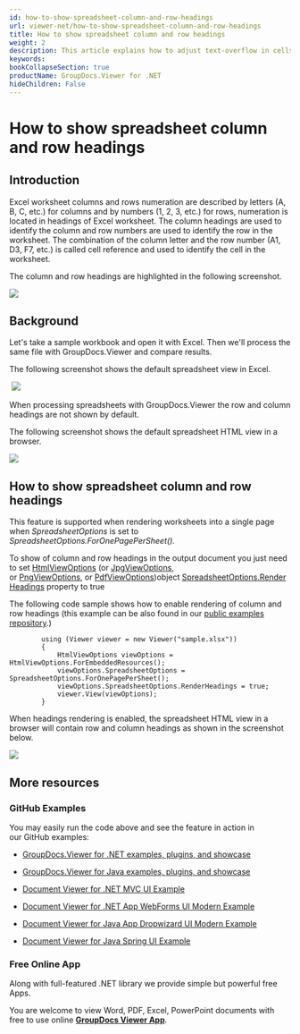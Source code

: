 ```yaml
---
id: how-to-show-spreadsheet-column-and-row-headings
url: viewer-net/how-to-show-spreadsheet-column-and-row-headings
title: How to show spreadsheet column and row headings
weight: 2
description: This article explains how to adjust text-overflow in cells when viewing Spreadsheets with GroupDocs.Viewer within your .NET applications.
keywords: 
bookCollapseSection: true
productName: GroupDocs.Viewer for .NET
hideChildren: False
---
```


# How to show spreadsheet column and row headings



## Introduction

Excel worksheet columns and rows numeration are described by letters (A, B, C, etc.) for columns and by numbers (1, 2, 3, etc.) for rows, numeration is located in headings of Excel worksheet. The column headings are used to identify the column and row numbers are used to identify the row in the worksheet. The combination of the column letter and the row number (A1, D3, F7, etc.) is called cell reference and used to identify the cell in the worksheet. 

The column and row headings are highlighted in the following screenshot. 

![](https://wiki.lisbon.dynabic.com/download/attachments/31492858/headings.png?version=2&modificationDate=1586442817000&api=v2)

## Background

Let's take a sample workbook and open it with Excel. Then we'll process the same file with GroupDocs.Viewer and compare results.

The following screenshot shows the default spreadsheet view in Excel.

 ![](https://media.discordapp.net/attachments/697013761738932265/697800724913848421/source.png?width=654&height=475)

When processing spreadsheets with GroupDocs.Viewer the row and column headings are not shown by default.

The following screenshot shows the default spreadsheet HTML view in a browser. 

![](https://wiki.lisbon.dynabic.com/download/attachments/31492858/image2020-4-9%2019%3A25%3A48.png?version=1&modificationDate=1586442348000&api=v2)

## How to show spreadsheet column and row headings

This feature is supported when rendering worksheets into a single page when *SpreadsheetOptions* is set to *SpreadsheetOptions.ForOnePagePerSheet().*

To show of column and row headings in the output document you just need to set [HtmlViewOptions](https://apireference.groupdocs.com/net/viewer/groupdocs.viewer.options/htmlviewoptions) (or [JpgViewOptions](https://apireference.groupdocs.com/net/viewer/groupdocs.viewer.options/jpgviewoptions), or [PngViewOptions](https://apireference.groupdocs.com/net/viewer/groupdocs.viewer.options/pngviewoptions), or [PdfViewOptions](https://apireference.groupdocs.com/net/viewer/groupdocs.viewer.options/pdfviewoptions))object [SpreadsheetOptions.RenderHeadings](https://apireference.groupdocs.com/net/viewer/groupdocs.viewer.options/spreadsheetoptions/properties/renderheadings) property to true

The following code sample shows how to enable rendering of column and row headings (this example can be also found in our [public examples repository](https://github.com/groupdocs-viewer/GroupDocs.Viewer-for-.NET/blob/master/Examples/GroupDocs.Viewer.Examples.CSharp/AdvancedUsage/Rendering/RenderingOptionsByDocumentType/RenderingSpreadsheets/RenderRowAndColumnHeadings.cs).)

            using (Viewer viewer = new Viewer("sample.xlsx"))
            {
                HtmlViewOptions viewOptions = HtmlViewOptions.ForEmbeddedResources();
                viewOptions.SpreadsheetOptions = SpreadsheetOptions.ForOnePagePerSheet();
                viewOptions.SpreadsheetOptions.RenderHeadings = true;
                viewer.View(viewOptions);
            }

When headings rendering is enabled, the spreadsheet HTML view in a browser will contain row and column headings as shown in the screenshot below.

![](https://wiki.lisbon.dynabic.com/download/attachments/31492858/image2020-4-9%2019%3A27%3A2.png?version=1&modificationDate=1586442422000&api=v2)

## More resources

### GitHub Examples

You may easily run the code above and see the feature in action in our GitHub examples:

*   [GroupDocs.Viewer for .NET examples, plugins, and showcase](https://github.com/groupdocs-viewer/GroupDocs.Viewer-for-.NET)
    
*   [GroupDocs.Viewer for Java examples, plugins, and showcase](https://github.com/groupdocs-viewer/GroupDocs.Viewer-for-Java)
    
*   [Document Viewer for .NET MVC UI Example](https://github.com/groupdocs-viewer/GroupDocs.Viewer-for-.NET-MVC) 
    
*   [Document Viewer for .NET App WebForms UI Modern Example](https://github.com/groupdocs-viewer/GroupDocs.Viewer-for-.NET-WebForms)
    
*   [Document Viewer for Java App Dropwizard UI Modern Example](https://github.com/groupdocs-viewer/GroupDocs.Viewer-for-Java-Dropwizard)
    
*   [Document Viewer for Java Spring UI Example](https://github.com/groupdocs-viewer/GroupDocs.Viewer-for-Java-Spring)
    

### Free Online App

Along with full-featured .NET library we provide simple but powerful free Apps.

You are welcome to view Word, PDF, Excel, PowerPoint documents with free to use online **[GroupDocs Viewer App](https://products.groupdocs.app/viewer)**.


